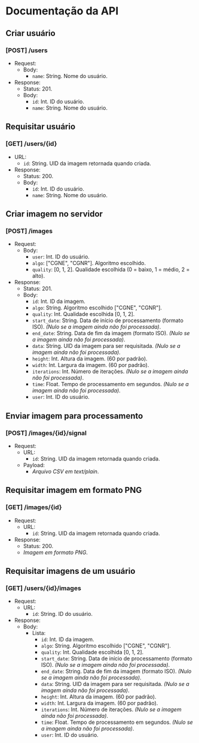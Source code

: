 # Documentação da API

## Criar usuário
### [POST] /users
- Request:
  - Body:
    - `name`: String. Nome do usuário.
- Response:
  - Status: 201.
  - Body:
    - `id`: Int. ID do usuário.
    - `name`: String. Nome do usuário.

## Requisitar usuário
### [GET] /users/{id}
  - URL:
    - `id`: String. UID da imagem retornada quando criada.
- Response:
  - Status: 200.
  - Body:
    - `id`: Int. ID do usuário.
    - `name`: String. Nome do usuário.

## Criar imagem no servidor
### [POST] /images
- Request:
  - Body:
    - `user`: Int. ID do usuário.
    - `algo`: ["CGNE", "CGNR"]. Algoritmo escolhido.
    - `quality`: [0, 1, 2]. Qualidade escolhida (0 = baixo, 1 = médio, 2 = alto).
- Response:
  - Status: 201.
  - Body:
    - `id`: Int. ID da imagem.
    - `algo`: String. Algoritmo escolhido ["CGNE", "CGNR"].
    - `quality`: Int. Qualidade escolhida [0, 1, 2].
    - `start_date`: String. Data de início de processamento (formato ISO). *(Nulo se a imagem ainda não foi processada)*.
    - `end_date`: String. Data de fim da imagem (formato ISO). *(Nulo se a imagem ainda não foi processada)*.
    - `data`: String. UID da imagem para ser requisitada. *(Nulo se a imagem ainda não foi processada)*.
    - `height`: Int. Altura da imagem. (60 por padrão).
    - `width`: Int. Largura da imagem. (60 por padrão).
    - `iterations`: Int. Número de iterações. *(Nulo se a imagem ainda não foi processada)*.
    - `time`: Float. Tempo de processamento em segundos. *(Nulo se a imagem ainda não foi processada)*.
    - `user`: Int. ID do usuário.

## Enviar imagem para processamento
### [POST] /images/{id}/signal
- Request:
  - URL:
    - `id`: String. UID da imagem retornada quando criada.
  - Payload:
    - *Arquivo CSV em text/plain*.

## Requisitar imagem em formato PNG
### [GET] /images/{id}
- Request:
  - URL:
    - `id`: String. UID da imagem retornada quando criada.
- Response:
  - Status: 200.
  - *Imagem em formato PNG*.

## Requisitar imagens de um usuário
### [GET] /users/{id}/images
- Request:
  - URL:
    - `id`: String. ID do usuário.
- Response:
  - Body:
    - Lista:
      - `id`: Int. ID da imagem.
      - `algo`: String. Algoritmo escolhido ["CGNE", "CGNR"].
      - `quality`: Int. Qualidade escolhida [0, 1, 2].
      - `start_date`: String. Data de início de processamento (formato ISO). *(Nulo se a imagem ainda não foi processada)*.
      - `end_date`: String. Data de fim da imagem (formato ISO). *(Nulo se a imagem ainda não foi processada)*.
      - `data`: String. UID da imagem para ser requisitada. *(Nulo se a imagem ainda não foi processada)*.
      - `height`: Int. Altura da imagem. (60 por padrão).
      - `width`: Int. Largura da imagem. (60 por padrão).
      - `iterations`: Int. Número de iterações. *(Nulo se a imagem ainda não foi processada)*.
      - `time`: Float. Tempo de processamento em segundos. *(Nulo se a imagem ainda não foi processada)*.
      - `user`: Int. ID do usuário.
